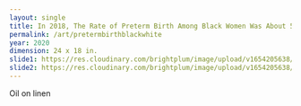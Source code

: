 ```yaml
---
layout: single
title: In 2018, The Rate of Preterm Birth Among Black Women Was About 50% Higher Than The Rate of Preterm Birth Among White Women
permalink: /art/pretermbirthblackwhite
year: 2020
dimension: 24 x 18 in.
slide1: https://res.cloudinary.com/brightplum/image/upload/v1654205638/ashleyjan/In_2018_The_Rate_of_Preterm_Birth_Among_Black_Women_Was_About_50_Higher_Than_The_Rate_of_Preterm_Birth_Among_White_Women_24_x_18_inches.jpg
slide2: https://res.cloudinary.com/brightplum/image/upload/v1654205638/ashleyjan/In_2018_The_Rate_of_Preterm_Birth_Among_Black_Women_Was_About_50_Higher_Than_The_Rate_of_Preterm_Birth_Among_White_Women_24_x_18_inches.jpg
---
```


Oil on linen